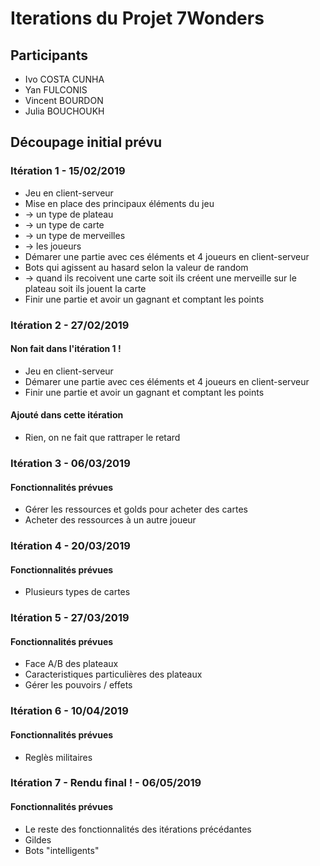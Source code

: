 # Iterations du Projet 7Wonders
## Participants

- Ivo COSTA CUNHA
- Yan FULCONIS
- Vincent BOURDON
- Julia BOUCHOUKH

## Découpage initial prévu
### Itération 1 - 15/02/2019
- Jeu en client-serveur
- Mise en place des principaux éléments du jeu
- -> un type de plateau
- -> un type de carte
- -> un type de merveilles
- -> les joueurs
- Démarer une partie avec ces éléments et 4 joueurs en client-serveur
- Bots qui agissent au hasard selon la valeur de random
- -> quand ils recoivent une carte soit ils créent une merveille sur le plateau soit ils jouent la carte
- Finir une partie et avoir un gagnant et comptant les points

### Itération 2 - 27/02/2019
#### Non fait dans l'itération 1 !

- Jeu en client-serveur
- Démarer une partie avec ces éléments et 4 joueurs en client-serveur
- Finir une partie et avoir un gagnant et comptant les points

#### Ajouté dans cette itération

- Rien, on ne fait que rattraper le retard

### Itération 3 - 06/03/2019

#### Fonctionnalités prévues

- Gérer les ressources et golds pour acheter des cartes 
- Acheter des ressources à un autre joueur

### Itération 4 - 20/03/2019

#### Fonctionnalités prévues

- Plusieurs types de cartes

### Itération 5 - 27/03/2019

#### Fonctionnalités prévues

- Face A/B des plateaux
- Caracteristiques particulières des plateaux
- Gérer les pouvoirs / effets

### Itération 6 - 10/04/2019

#### Fonctionnalités prévues

- Reglès militaires

### Itération 7 - Rendu final ! - 06/05/2019

#### Fonctionnalités prévues 

- Le reste des fonctionnalités des itérations précédantes
- Gildes
- Bots "intelligents"